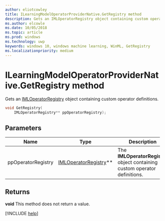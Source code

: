 ```yaml
---
author: eliotcowley
title: ILearningModelOperatorProviderNative.GetRegistry method
description: Gets an IMLOperatorRegistry object containing custom operator definitions.
ms.author: elcowle
ms.date: 10/05/2018
ms.topic: article
ms.prod: windows
ms.technology: uwp
keywords: windows 10, windows machine learning, WinML, GetRegistry
ms.localizationpriority: medium
---
```


# ILearningModelOperatorProviderNative.GetRegistry method

Gets an [IMLOperatorRegistry](IMLOperatorRegistry.md) object containing custom operator definitions.

```cpp
void GetRegistry(
    IMLOperatorRegistry** ppOperatorRegistry);
```

## Parameters

| Name | Type | Description |
|------|------|-------------|
| ppOperatorRegistry | [IMLOperatorRegistry](IMLOperatorRegistry.md)** | The **IMLOperatorRegistry** object containing custom operator definitions. |

## Returns

**void**
This method does not return a value.

[!INCLUDE [help](../includes/get-help.md)]
